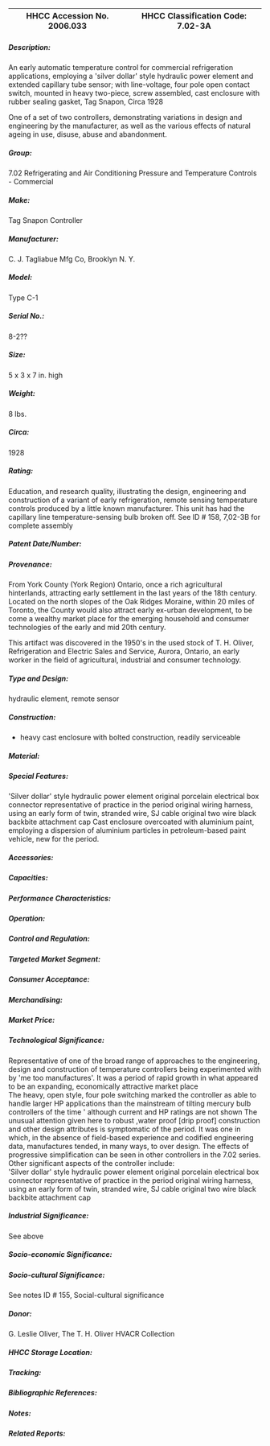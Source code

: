 | **HHCC Accession No. 2006.033** |**HHCC Classification Code:  7.02-3A**|
| ----------- | ----------- |
##### Description:
An early automatic temperature control for commercial refrigeration
applications, employing a 'silver dollar' style hydraulic power element and extended capillary tube sensor; with line-voltage, four pole open contact switch, mounted in heavy two-piece, screw assembled, cast enclosure with rubber sealing gasket, Tag Snapon,  Circa 1928

One of a set of two controllers, demonstrating variations in design and engineering by the manufacturer, as well as the various effects of natural ageing in use, disuse, abuse and abandonment.
##### Group:
7.02 Refrigerating and Air Conditioning Pressure and Temperature Controls - Commercial

##### Make:
Tag Snapon Controller

##### Manufacturer:
C. J. Tagliabue Mfg Co, Brooklyn N. Y.

##### Model:
Type C-1

##### Serial No.:
8-2??

##### Size:
5 x 3 x 7 in. high

##### Weight:
8 lbs.

##### Circa:
1928

##### Rating:
Education, and research quality, illustrating the design, engineering and construction of a variant of early refrigeration, remote sensing temperature controls produced by a little known manufacturer. This unit has had the capillary line temperature-sensing bulb broken off. See ID # 158, 7,02-3B for complete assembly

##### Patent Date/Number:


##### Provenance:
From York County (York Region) Ontario, once a rich agricultural hinterlands, attracting early settlement in the last years of the 18th century. Located on the north slopes of the Oak Ridges Moraine, within 20 miles of Toronto, the County would also attract early ex-urban development, to be come a wealthy market place for the emerging household and consumer technologies of the early and mid 20th century. 

This artifact was discovered in the 1950's in the used stock of T. H. Oliver, Refrigeration and Electric Sales and Service, Aurora, Ontario, an early worker in the field of agricultural, industrial and consumer technology.

##### Type and Design:
hydraulic element, remote sensor

##### Construction:
-   heavy cast enclosure with bolted construction, readily serviceable

##### Material:


##### Special Features:
'Silver dollar' style hydraulic power element
original porcelain electrical box connector representative of practice in the period
original wiring harness, using an early form of twin, stranded wire, SJ cable
original two wire black backbite attachment cap
Cast enclosure overcoated with aluminium paint, employing a dispersion of aluminium particles in petroleum-based paint vehicle, new for the period.

##### Accessories:


##### Capacities:


##### Performance Characteristics:


##### Operation:


##### Control and Regulation:


##### Targeted Market Segment:


##### Consumer Acceptance:


##### Merchandising:


##### Market Price:


##### Technological Significance:
Representative of one of the broad range of approaches to the engineering, design and construction of temperature controllers being experimented with by 'me too manufactures'. It was a period of rapid growth in what appeared to be an expanding, economically attractive market place  
The heavy, open style, four pole switching marked the controller as able to handle larger HP applications than the mainstream of tilting mercury bulb controllers of the time ' although current and HP ratings are not shown
The unusual attention given here to robust ,water proof [drip proof] construction and other design attributes is symptomatic of the period. It was one in which, in the absence of field-based experience and codified engineering data, manufactures tended, in many ways, to over design. The effects of progressive simplification can be seen in other controllers in the 7.02 series.  
Other significant aspects of the controller include:    
'Silver dollar' style hydraulic power element
original porcelain electrical box connector representative of practice in the period
original wiring harness, using an early form of twin, stranded wire, SJ cable
original two wire black backbite attachment cap

##### Industrial Significance:
See above

##### Socio-economic Significance:


##### Socio-cultural Significance:
See notes ID # 155, Social-cultural significance

##### Donor:
G. Leslie Oliver, The T. H. Oliver HVACR Collection

##### HHCC Storage Location:


##### Tracking:


##### Bibliographic References:


##### Notes:


##### Related Reports:

